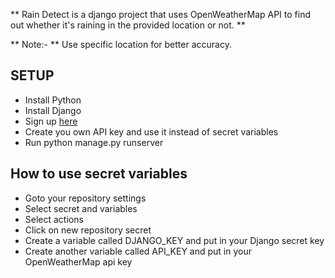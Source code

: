 ** Rain Detect is a django project that uses OpenWeatherMap API to find out whether it's raining in the provided location or not. **

** Note:- ** Use specific location for better accuracy.

## SETUP

-   Install Python
-   Install Django
-   Sign up [here]('openweathermap.org')
-   Create you own API key and use it instead of secret variables 
-   Run python manage.py runserver

##  How to use secret variables

- Goto your repository settings
- Select secret and variables
- Select actions
- Click on new repository secret
- Create a variable called DJANGO_KEY and put in your Django secret key
- Create another variable called API_KEY and put in your OpenWeatherMap api key 

